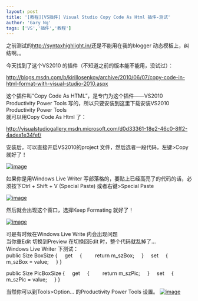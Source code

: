 ```yaml
---
layout: post
title: '[教程][VS插件] Visual Studio Copy Code As Html 插件-测试'
author: 'Gary Ng'
tags: ['VS','插件','教程']
---
```


之前测试的<http://syntaxhighlight.in/>还是不能用在我的blogger
动态模板上，纠结啊。。  
  
 今天找到了这个VS2010 的插件（不知道之前的版本能不能用，没试过）：  

<http://blogs.msdn.com/b/kirillosenkov/archive/2010/06/07/copy-code-in-html-format-with-visual-studio-2010.aspx>  
  
 这个插件叫“Copy Code As HTML”，是专门为这个插件——VS2010 Productivity
Power Tools 写的，所以只要安装到这里下载安装VS2010 Productivity Power
Tools  
 就可以用Copy Code As Html 了：  

<http://visualstudiogallery.msdn.microsoft.com/d0d33361-18e2-46c0-8ff2-4adea1e34fef/>  
  
  
 安装后，可以直接开启VS2010的project 文件，然后选者一段代码，左键\>Copy
就好了！  

[![image](http://lh3.ggpht.com/-vJOOfvfMYEI/UZ4pcviOdPI/AAAAAAAADYk/upmH8qWb6TM/image_thumb%25255B7%25255D.png?imgmax=800 "image")](http://lh4.ggpht.com/-mGI8DE3XmKA/UZ4pb_zCVxI/AAAAAAAADYg/2txwhGm1m68/s1600-h/image%25255B10%25255D.png)  
  
 如果你是用Windows Live Writer
写部落格的，要贴上已经高亮了的代码的话，必须按下Ctrl + Shift + V
(Special Paste) 或者右键\>Special Paste  

[![image](http://lh3.ggpht.com/-FM-bN0ON0-w/UZ4pdtFS8jI/AAAAAAAADY0/pjGnt77N8EQ/image_thumb%25255B2%25255D.png?imgmax=800 "image")](http://lh6.ggpht.com/-XK_FnV_cJlA/UZ4pc8dcRAI/AAAAAAAADYs/KPVU97ktIjc/s1600-h/image%25255B6%25255D.png)  
  
 然后就会出现这个窗口，选择Keep Formating 就好了！  

[![image](http://lh6.ggpht.com/-dSaDXe-Asew/UZ4pek2ReEI/AAAAAAAADZI/MBVWIAqfnnc/image_thumb%25255B8%25255D.png?imgmax=800 "image")](http://lh3.ggpht.com/-L1MPbourgVU/UZ4peCCI9GI/AAAAAAAADY8/YkyRxDH20oE/s1600-h/image%25255B13%25255D.png)  
  
 可是有时候在Windows Live Write 内会出现问题  
 当你重Edit 切换到Preview 在切换回Edit 时，整个代码就乱掉了…  
 Windows Live Writer 下测试：  
public Size BoxSize
{
    get
    {
        return m\_szBox;
    }
    set
    {
        m\_szBox = value;
    }
}
  
public Size PicBoxSize
{
    get
    {
        return m\_szPic;
    }
    set
    {
        m\_szPic = value;
    }
}
  
当然你可以到Tools\>Option… 的Productivity Power Tools 设置。
[![image](http://lh6.ggpht.com/--nzBfuGpCNA/UZ4pfzjABRI/AAAAAAAADZY/s6Y8lkXarPA/image_thumb%25255B1%25255D.png?imgmax=800 "image")](http://lh4.ggpht.com/-hXZEUYu-VjQ/UZ4pfHpBXpI/AAAAAAAADZQ/3oEJF3n1iBc/s1600-h/image%25255B3%25255D.png)
